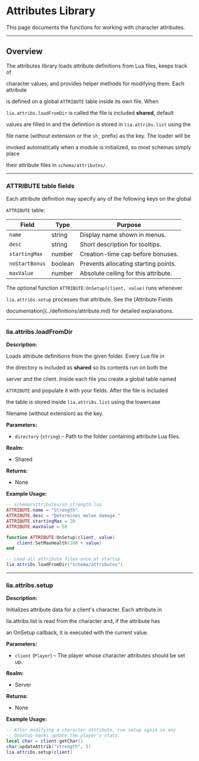 # Attributes Library

This page documents the functions for working with character attributes.

---

## Overview

The attributes library loads attribute definitions from Lua files, keeps track of

character values, and provides helper methods for modifying them. Each attribute

is defined on a global `ATTRIBUTE` table inside its own file. When

`lia.attribs.loadFromDir` is called the file is included **shared**, default

values are filled in and the definition is stored in `lia.attribs.list` using the

file name (without extension or the `sh_` prefix) as the key. The loader will be

invoked automatically when a module is initialized, so most schemas simply place

their attribute files in `schema/attributes/`.

---

### ATTRIBUTE table fields

Each attribute definition may specify any of the following keys on the global

`ATTRIBUTE` table:

| Field | Type | Purpose |
| --- | --- | --- |
| `name` | string | Display name shown in menus. |
| `desc` | string | Short description for tooltips. |
| `startingMax` | number | Creation-time cap before bonuses. |
| `noStartBonus` | boolean | Prevents allocating starting points. |
| `maxValue` | number | Absolute ceiling for this attribute. |

The optional function `ATTRIBUTE:OnSetup(client, value)` runs whenever

`lia.attribs.setup` processes that attribute. See the [Attribute Fields

documentation](../definitions/attribute.md) for detailed explanations.

---

### lia.attribs.loadFromDir

**Description:**

Loads attribute definitions from the given folder. Every Lua file in

the directory is included as **shared** so its contents run on both the

server and the client. Inside each file you create a global table named

`ATTRIBUTE` and populate it with your fields. After the file is included

the table is stored inside `lia.attribs.list` using the lowercase

filename (without extension) as the key.

**Parameters:**

* `directory` (`string`) – Path to the folder containing attribute Lua files.


**Realm:**

* Shared


**Returns:**

* None


**Example Usage:**

```lua
-- schema/attributes/sh_strength.lua
ATTRIBUTE.name = "Strength"
ATTRIBUTE.desc = "Determines melee damage."
ATTRIBUTE.startingMax = 20
ATTRIBUTE.maxValue = 50

function ATTRIBUTE:OnSetup(client, value)
    client:SetMaxHealth(100 + value)
end

-- Load all attribute files once at startup
lia.attribs.loadFromDir("schema/attributes")
```

---

### lia.attribs.setup

**Description:**

Initializes attribute data for a client's character. Each attribute in

lia.attribs.list is read from the character and, if the attribute has

an OnSetup callback, it is executed with the current value.

**Parameters:**

* `client` (`Player`) – The player whose character attributes should be set up.


**Realm:**

* Server


**Returns:**

* None


**Example Usage:**

```lua
-- After modifying a character attribute, run setup again so any
-- OnSetup hooks update the player's stats.
local char = client:getChar()
char:updateAttrib("strength", 5)
lia.attribs.setup(client)
```
